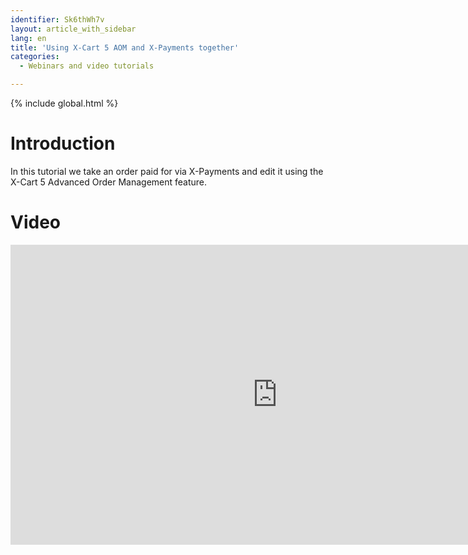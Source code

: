 ```yaml
---
identifier: Sk6thWh7v
layout: article_with_sidebar
lang: en
title: 'Using X-Cart 5 AOM and X-Payments together'
categories:
  - Webinars and video tutorials

---
```


{% include global.html %}

# Introduction

In this tutorial we take an order paid for via X-Payments and edit it using the X-Cart 5 Advanced Order Management feature.

# Video

<iframe class="youtube-player" type="text/html" style="width: 853px; height: 480px" src="https://www.youtube.com/embed/pmmCHyq-KzQ" frameborder="0"></iframe>